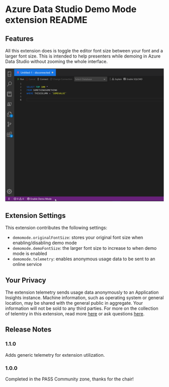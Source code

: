 # Azure Data Studio Demo Mode extension README


## Features

All this extension does is toggle the editor font size between your font and a larger font size.  This is intended to help presenters while demoing in Azure Data Studio without zooming the whole interface.

![Demo Mode Demo](/images/enable_disable.gif)

## Extension Settings

This extension contributes the following settings:

* `demomode.originalFontSize`: stores your original font size when enabling/disabling demo mode
* `demomode.demoFontSize`: the larger font size to increase to when demo mode is enabled
* `demomode.telemetry`: enables anonymous usage data to be sent to an online service

## Your Privacy
The extension telemetry sends usage data anonymously to an Application Insights instance. Machine information, such as operating system or general location, may be shared with the general public in aggregate. Your information will not be sold to any third parties.  For more on the collection of telemtry in this extension, read more [here](https://www.drewsk.tech/decision:-adding-telemetry-to-azure-data-studio-extensions) or ask questions [here](https://github.com/dzsquared/demo-mode). 

## Release Notes

### 1.1.0
Adds generic telemetry for extension utilization.

### 1.0.0
Completed in the PASS Community zone, thanks for the chair!
